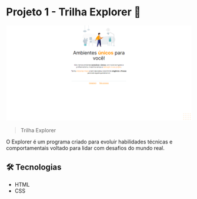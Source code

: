 # Projeto 1 - Trilha Explorer 🚀

![preview](./.github/p1preview.png)

> Trilha Explorer

O Explorer é um programa criado para evoluir habilidades técnicas e comportamentais voltado para lidar com desafios do mundo real.

## 🛠️ Tecnologias

- HTML
- CSS

